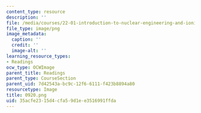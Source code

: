 ```yaml
---
content_type: resource
description: ''
file: /media/courses/22-01-introduction-to-nuclear-engineering-and-ionizing-radiation-fall-2016/35acfe2315d4cfa59d1ee3516991ffda_0920.png
file_type: image/png
image_metadata:
  caption: ''
  credit: ''
  image-alt: ''
learning_resource_types:
- Readings
ocw_type: OCWImage
parent_title: Readings
parent_type: CourseSection
parent_uid: 7d42543a-bc9c-12f6-6111-f423b8894a80
resourcetype: Image
title: 0920.png
uid: 35acfe23-15d4-cfa5-9d1e-e3516991ffda
---
```

